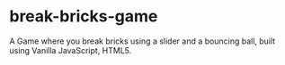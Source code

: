 # break-bricks-game
A Game where you break bricks using a slider and a bouncing ball, built using Vanilla JavaScript, HTML5.
